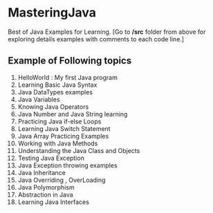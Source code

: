 # MasteringJava
Best of Java Examples for Learning.
[Go to **/src** folder from above for exploring details examples with comments to each code line.]
## Example of Following topics
1. HelloWorld : My first Java program
2. Learning Basic Java Syntax
3. Java DataTypes examples
4. Java Variables
5. Knowing Java Operators
6. Java Number and Java String learning
7. Practicing Java if-else Loops
8. Learning Java Switch Statement
9. Java Array Practicing Examples
10. Working with Java Methods
11. Understanding the Java Class and Objects
12. Testing Java Exception
13. Java Exception throwing examples
14. Java Inheritance
15. Java Overriding , OverLoading
16. Java Polymorphism
17. Abstraction in Java
18. Learning Java Interfaces